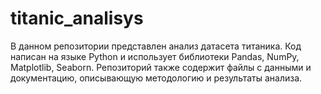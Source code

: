 # titanic_analisys
В данном репозитории представлен анализ датасета титаника. Код написан на языке Python и использует библиотеки Pandas, NumPy, Matplotlib, Seaborn. Репозиторий также содержит файлы с данными и документацию, описывающую методологию и результаты анализа.
